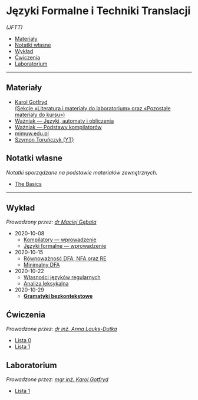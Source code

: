 # Języki Formalne i Techniki Translacji
*(JFTT)*

- [Materiały](#materiały)
- [Notatki własne](#notatki-własne)
- [Wykład](#wykład)
- [Ćwiczenia](#ćwiczenia)
- [Laboratorium](#laboratorium)

---

## Materiały

- [Karol Gotfryd\
    (Sekcje «Literatura i materiały do laboratorium» oraz «Pozostałe materiały do kursu»)](https://ki.pwr.edu.pl/gotfryd/dyd/jftt2020_21/jftt2020_21_l.html)
- [Ważniak — Języki, automaty i obliczenia](http://wazniak.mimuw.edu.pl/index.php?title=Języki%2C_automaty_i_obliczenia)
- [Ważniak — Podstawy kompilatorów](http://wazniak.mimuw.edu.pl/index.php?title=Podstawy_kompilatorów)
- [mimuw.edu.pl](https://www.mimuw.edu.pl/~szymtor/jao/)
- [Szymon Toruńczyk (YT)](https://www.youtube.com/channel/UCGT-jGKZ3B66qCN_1f8_ZdQ/videos)

## Notatki własne

*Notatki sporządzane na podstawie materiałów zewnętrznych.*

- [The Basics](notes/the-basics.md)

---

## Wykład

*Prowadzony przez: [dr Maciej Gębala](https://cs.pwr.edu.pl/gebala/)*

- 2020-10-08
    - [Kompilatory — wprowadzenie](wyk/2020-10-08/kompilatory-wprowadzenie.md)
    - [Języki formalne — wprowadzenie](wyk/2020-10-08/języki-formalne-wprowadzenie.md)
- 2020-10-15
    - [Równoważność DFA, NFA oraz RE](wyk/2020-10-15/równoważność-dfa-nfa-re.md)
    - [Minimalny DFA](wyk/2020-10-15/minimalny-dfa.md)
- 2020-10-22
    - [Własności języków regularnych](wyk/2020-10-22/własności-języków-regularnych.md)
    - [Analiza leksykalna](wyk/2020-10-22/analiza-leksykalna.md)
- 2020-10-29
    - [**Gramatyki bezkontekstowe**](wyk/2020-10-29/gramatyki-bezkontekstowe.md)

## Ćwiczenia

*Prowadzone przez: [dr inż. Anna Lauks-Dutka](https://cs.pwr.edu.pl/lauks/)*

- [Lista 0](cw/lista-0/lista-0.md)
- [Lista 1](cw/lista-1/lista-1.md)

## Laboratorium

*Prowadzone przez: [mgr inż. Karol Gotfryd](https://cs.pwr.edu.pl/gotfryd/)*

- [Lista 1](lab/lista-1/readme.md)
